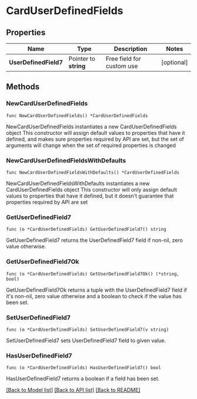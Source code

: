 # CardUserDefinedFields

## Properties

Name | Type | Description | Notes
------------ | ------------- | ------------- | -------------
**UserDefinedField7** | Pointer to **string** | Free field for custom use | [optional] 

## Methods

### NewCardUserDefinedFields

`func NewCardUserDefinedFields() *CardUserDefinedFields`

NewCardUserDefinedFields instantiates a new CardUserDefinedFields object
This constructor will assign default values to properties that have it defined,
and makes sure properties required by API are set, but the set of arguments
will change when the set of required properties is changed

### NewCardUserDefinedFieldsWithDefaults

`func NewCardUserDefinedFieldsWithDefaults() *CardUserDefinedFields`

NewCardUserDefinedFieldsWithDefaults instantiates a new CardUserDefinedFields object
This constructor will only assign default values to properties that have it defined,
but it doesn't guarantee that properties required by API are set

### GetUserDefinedField7

`func (o *CardUserDefinedFields) GetUserDefinedField7() string`

GetUserDefinedField7 returns the UserDefinedField7 field if non-nil, zero value otherwise.

### GetUserDefinedField7Ok

`func (o *CardUserDefinedFields) GetUserDefinedField7Ok() (*string, bool)`

GetUserDefinedField7Ok returns a tuple with the UserDefinedField7 field if it's non-nil, zero value otherwise
and a boolean to check if the value has been set.

### SetUserDefinedField7

`func (o *CardUserDefinedFields) SetUserDefinedField7(v string)`

SetUserDefinedField7 sets UserDefinedField7 field to given value.

### HasUserDefinedField7

`func (o *CardUserDefinedFields) HasUserDefinedField7() bool`

HasUserDefinedField7 returns a boolean if a field has been set.


[[Back to Model list]](../README.md#documentation-for-models) [[Back to API list]](../README.md#documentation-for-api-endpoints) [[Back to README]](../README.md)


